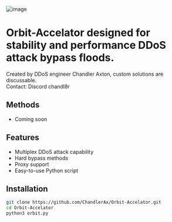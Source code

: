 ![image](https://github.com/ChandlerAx/Orbit-Accelator/assets/151396622/501cc4f0-5ac0-42a8-b758-b8c4971abef9)



# Orbit-Accelator designed for stability and performance DDoS attack bypass floods.
Created by DDoS engineer Chandler Axton, custom solutions are discussable. <br>
Contact: Discord chandl8r

## Methods
- Coming soon

## Features

- Multiplex DDoS attack capability
- Hard bypass methods
- Proxy support
- Easy-to-use Python script

## Installation

```bash
git clone https://github.com/ChandlerAx/Orbit-Accelator.git
cd Orbit-Accelator
python3 orbit.py

